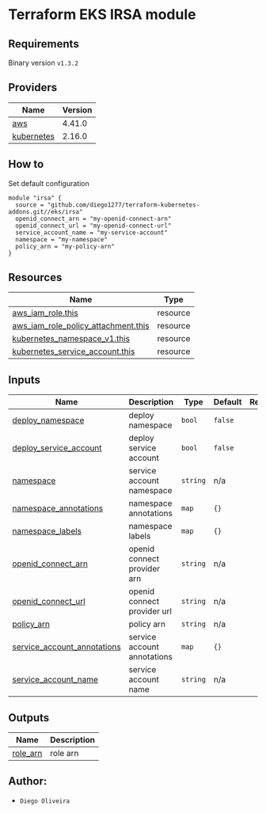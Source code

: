 # Terraform EKS IRSA module

## Requirements
Binary version ```v1.3.2```

## Providers

| Name | Version |
|------|---------|
| <a name="provider_aws"></a> [aws](#provider\_aws) | 4.41.0 |
| <a name="provider_kubernetes"></a> [kubernetes](#provider\_kubernetes) | 2.16.0 |

## How to
Set default configuration
```
module "irsa" {
  source = "github.com/diego1277/terraform-kubernetes-addons.git//eks/irsa"
  openid_connect_arn = "my-openid-connect-arn"
  openid_connect_url = "my-openid-connect-url"
  service_account_name = "my-service-account" 
  namespace = "my-namespace"
  policy_arn = "my-policy-arn"
}
```
## Resources

| Name | Type |
|------|------|
| [aws_iam_role.this](https://registry.terraform.io/providers/hashicorp/aws/latest/docs/resources/iam_role) | resource |
| [aws_iam_role_policy_attachment.this](https://registry.terraform.io/providers/hashicorp/aws/latest/docs/resources/iam_role_policy_attachment) | resource |
| [kubernetes_namespace_v1.this](https://registry.terraform.io/providers/hashicorp/kubernetes/latest/docs/resources/namespace_v1) | resource |
| [kubernetes_service_account.this](https://registry.terraform.io/providers/hashicorp/kubernetes/latest/docs/resources/service_account) | resource |

## Inputs

| Name | Description | Type | Default | Required |
|------|-------------|------|---------|:--------:|
| <a name="input_deploy_namespace"></a> [deploy\_namespace](#input\_deploy\_namespace) | deploy namespace | `bool` | `false` | no |
| <a name="input_deploy_service_account"></a> [deploy\_service\_account](#input\_deploy\_service\_account) | deploy service account | `bool` | `false` | no |
| <a name="input_namespace"></a> [namespace](#input\_namespace) | service account namespace | `string` | n/a | yes |
| <a name="input_namespace_annotations"></a> [namespace\_annotations](#input\_namespace\_annotations) | namespace annotations | `map` | `{}` | no |
| <a name="input_namespace_labels"></a> [namespace\_labels](#input\_namespace\_labels) | namespace labels | `map` | `{}` | no |
| <a name="input_openid_connect_arn"></a> [openid\_connect\_arn](#input\_openid\_connect\_arn) | openid connect provider arn | `string` | n/a | yes |
| <a name="input_openid_connect_url"></a> [openid\_connect\_url](#input\_openid\_connect\_url) | openid connect provider url | `string` | n/a | yes |
| <a name="input_policy_arn"></a> [policy\_arn](#input\_policy\_arn) | policy arn | `string` | n/a | yes |
| <a name="input_service_account_annotations"></a> [service\_account\_annotations](#input\_service\_account\_annotations) | service account annotations | `map` | `{}` | no |
| <a name="input_service_account_name"></a> [service\_account\_name](#input\_service\_account\_name) | service account name | `string` | n/a | yes |

## Outputs

| Name | Description |
|------|-------------|
| <a name="output_role_arn"></a> [role\_arn](#output\_role\_arn) | role arn ||

## Author:
- `Diego Oliveira`
